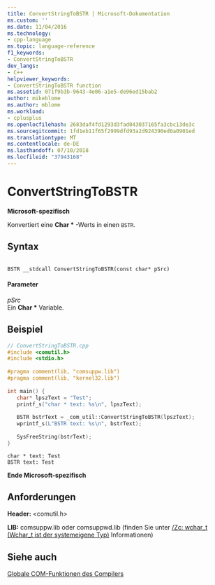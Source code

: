 ```yaml
---
title: ConvertStringToBSTR | Microsoft-Dokumentation
ms.custom: ''
ms.date: 11/04/2016
ms.technology:
- cpp-language
ms.topic: language-reference
f1_keywords:
- ConvertStringToBSTR
dev_langs:
- C++
helpviewer_keywords:
- ConvertStringToBSTR function
ms.assetid: 071f9b3b-9643-4e06-a1e5-de96ed15bab2
author: mikeblome
ms.author: mblome
ms.workload:
- cplusplus
ms.openlocfilehash: 2683daf4fd1293d3fad043037165fa3cbc13de3c
ms.sourcegitcommit: 1fd1eb11f65f2999dfd93a2d924390ed0a0901ed
ms.translationtype: MT
ms.contentlocale: de-DE
ms.lasthandoff: 07/10/2018
ms.locfileid: "37943168"
---
```

# <a name="convertstringtobstr"></a>ConvertStringToBSTR
**Microsoft-spezifisch**  
  
 Konvertiert eine **Char \***  -Werts in einen `BSTR`.  
  
## <a name="syntax"></a>Syntax  
  
```  
  
BSTR __stdcall ConvertStringToBSTR(const char* pSrc)  
```  
  
#### <a name="parameters"></a>Parameter  
 *pSrc*  
 Ein **Char \***  Variable.  
  
## <a name="example"></a>Beispiel  
  
```cpp 
// ConvertStringToBSTR.cpp  
#include <comutil.h>  
#include <stdio.h>  
  
#pragma comment(lib, "comsuppw.lib")  
#pragma comment(lib, "kernel32.lib")  
  
int main() {  
   char* lpszText = "Test";  
   printf_s("char * text: %s\n", lpszText);  
  
   BSTR bstrText = _com_util::ConvertStringToBSTR(lpszText);  
   wprintf_s(L"BSTR text: %s\n", bstrText);  
  
   SysFreeString(bstrText);  
}  
```  
  
```Output  
char * text: Test  
BSTR text: Test  
```  
  
**Ende Microsoft-spezifisch**  
  
## <a name="requirements"></a>Anforderungen  
 **Header:** \<comutil.h>  
  
 **LIB:** comsuppw.lib oder comsuppwd.lib (finden Sie unter [/Zc: wchar_t (Wchar_t ist der systemeigene Typ)](../build/reference/zc-wchar-t-wchar-t-is-native-type.md) Informationen)  
  
## <a name="see-also"></a>Siehe auch  
 [Globale COM-Funktionen des Compilers](../cpp/compiler-com-global-functions.md)